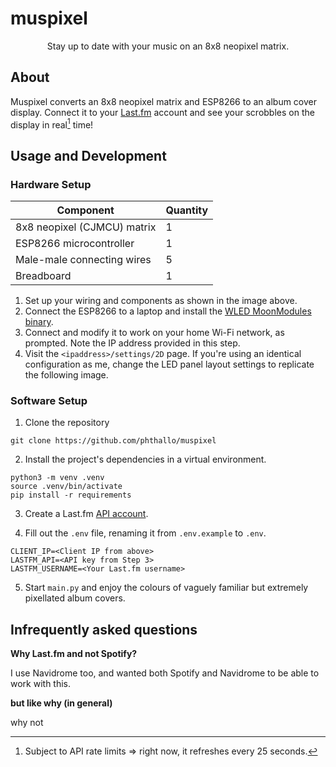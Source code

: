 # muspixel

<div align = "center">Stay up to date with your music on an 8x8 neopixel matrix. 
</div>

## About
Muspixel converts an 8x8 neopixel matrix and ESP8266 to an album cover display. Connect it to your [Last.fm](https://www.last.fm/) account and see your scrobbles on the display in real[^1] time!

## Usage and Development
### Hardware Setup 
| Component | Quantity |
| --------- | -------- |
| 8x8 neopixel (CJMCU) matrix | 1 |
| ESP8266 microcontroller | 1 |
| Male-male connecting wires | 5 |
| Breadboard | 1 |

1. Set up your wiring and components as shown in the image above.
2. Connect the ESP8266 to a laptop and install the [WLED MoonModules binary](https://mm.kno.wled.ge/basics/install-binary/).
3. Connect and modify it to work on your home Wi-Fi network, as prompted. Note the IP address provided in this step.
4. Visit the `<ipaddress>/settings/2D` page. If you're using an identical configuration as me, change the LED panel layout settings to replicate the following image. 


### Software Setup
1. Clone the repository
```
git clone https://github.com/phthallo/muspixel
```

2. Install the project's dependencies in a virtual environment.
```
python3 -m venv .venv
source .venv/bin/activate
pip install -r requirements
```

3. Create a Last.fm [API account](https://www.last.fm/api/account/create).

4. Fill out the `.env` file, renaming it from `.env.example` to `.env`.
```
CLIENT_IP=<Client IP from above>
LASTFM_API=<API key from Step 3>
LASTFM_USERNAME=<Your Last.fm username>
```

5. Start `main.py` and enjoy the colours of vaguely familiar but extremely pixellated album covers.


## Infrequently asked questions
**Why Last.fm and not Spotify?**

I use Navidrome too, and wanted both Spotify and Navidrome to be able to work with this.

**but like why (in general)**

why not 

[^1]: Subject to API rate limits => right now, it refreshes every 25 seconds.